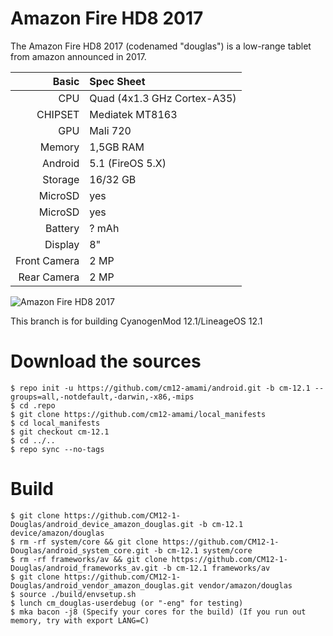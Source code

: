 # Amazon Fire HD8 2017

The Amazon Fire HD8 2017 (codenamed "douglas") is a low-range tablet from amazon announced in 2017.

Basic   | Spec Sheet
-------:|:--------------------------------------------------
CPU     | Quad (4x1.3 GHz Cortex-A35)
CHIPSET | Mediatek MT8163
GPU     | Mali 720
Memory  | 1,5GB RAM
Android | 5.1 (FireOS 5.X)
Storage | 16/32 GB
MicroSD | yes
MicroSD | yes
Battery | ? mAh
Display | 8"
Front Camera  | 2 MP
Rear Camera  | 2 MP

![Amazon Fire HD8 2017](https://media.wired.com/photos/5a2b2d4ea850e23a4736f3be/master/w_582,c_limit/amazonfire-TA.jpg "Amazon Fire HD8 2017")

This branch is for building CyanogenMod 12.1/LineageOS 12.1

# Download the sources
```
$ repo init -u https://github.com/cm12-amami/android.git -b cm-12.1 --groups=all,-notdefault,-darwin,-x86,-mips
$ cd .repo
$ git clone https://github.com/cm12-amami/local_manifests 
$ cd local_manifests 
$ git checkout cm-12.1 
$ cd ../.. 
$ repo sync --no-tags
```

# Build
```
$ git clone https://github.com/CM12-1-Douglas/android_device_amazon_douglas.git -b cm-12.1 device/amazon/douglas
$ rm -rf system/core && git clone https://github.com/CM12-1-Douglas/android_system_core.git -b cm-12.1 system/core
$ rm -rf frameworks/av && git clone https://github.com/CM12-1-Douglas/android_frameworks_av.git -b cm-12.1 frameworks/av
$ git clone https://github.com/CM12-1-Douglas/android_vendor_amazon_douglas.git vendor/amazon/douglas
$ source ./build/envsetup.sh
$ lunch cm_douglas-userdebug (or "-eng" for testing)
$ mka bacon -j8 (Specify your cores for the build) (If you run out memory, try with export LANG=C)
```
